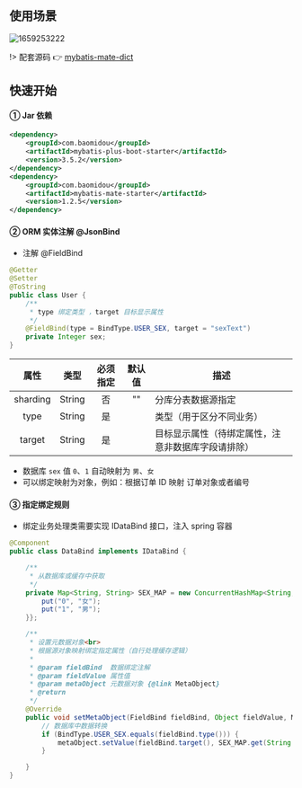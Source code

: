 ## 使用场景

![1659253222](https://minio.pigx.top/oss/1659253222.jpg)

!> 配套源码 👉 [mybatis-mate-dict](https://gitee.com/baomidou/mybatis-mate-examples/tree/master/mybatis-mate-dict)


## 快速开始

#### ① Jar 依赖

```xml
<dependency>
    <groupId>com.baomidou</groupId>
    <artifactId>mybatis-plus-boot-starter</artifactId>
    <version>3.5.2</version>
</dependency>
<dependency>
    <groupId>com.baomidou</groupId>
    <artifactId>mybatis-mate-starter</artifactId>
    <version>1.2.5</version>
</dependency>
```

#### ② ORM 实体注解 @JsonBind

- 注解 @FieldBind


```java
@Getter
@Setter
@ToString
public class User {
    /**
     * type 绑定类型 ，target 目标显示属性
     */
    @FieldBind(type = BindType.USER_SEX, target = "sexText")
    private Integer sex;
}
```

|   属性   |  类型  | 必须指定 | 默认值 | 描述                                               |
| :------: | :----: | :------: | :----: | -------------------------------------------------- |
| sharding | String |    否    |   ""   | 分库分表数据源指定                                 |
|   type   | String |    是    |        | 类型（用于区分不同业务）                           |
|  target  | String |    是    |        | 目标显示属性（待绑定属性，注意非数据库字段请排除） |

- 数据库 `sex` 值 `0`、`1` 自动映射为 `男`、`女`
- 可以绑定映射为对象，例如：根据订单 ID 映射 订单对象或者编号

#### ③ 指定绑定规则

- 绑定业务处理类需要实现 IDataBind 接口，注入 spring 容器

```java
@Component
public class DataBind implements IDataBind {

    /**
     * 从数据库或缓存中获取
     */
    private Map<String, String> SEX_MAP = new ConcurrentHashMap<String, String>() {{
        put("0", "女");
        put("1", "男");
    }};

    /**
     * 设置元数据对象<br>
     * 根据源对象映射绑定指定属性（自行处理缓存逻辑）
     *
     * @param fieldBind  数据绑定注解
     * @param fieldValue 属性值
     * @param metaObject 元数据对象 {@link MetaObject}
     * @return
     */
    @Override
    public void setMetaObject(FieldBind fieldBind, Object fieldValue, MetaObject metaObject) {
        // 数据库中数据转换
        if (BindType.USER_SEX.equals(fieldBind.type())) {
            metaObject.setValue(fieldBind.target(), SEX_MAP.get(String.valueOf(fieldValue)));
        }

    }
}
```
